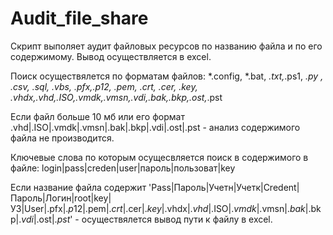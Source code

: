 # Audit_file_share
Скрипт выполяет аудит файловых ресурсов по названию файла и по его содержимому.
Вывод осуществляется в excel. 

Поиск осуществялется по форматам файлов:
*.config, *.bat, *.txt,*.ps1, *.py , *.csv, *.sql, *.vbs, *.pfx,*.p12, *.pem, *.crt, *.cer, *.key, *.vhdx,*.vhd,*.ISO,*.vmdk,*.vmsn,*.vdi,*.bak,*.bkp,*.ost,*.pst

Если файл больше 10 мб или его формат .vhd|.ISO|.vmdk|.vmsn|.bak|.bkp|.vdi|.ost|.pst - анализ содержимого файла не производится. 

Ключевые слова по которым осущесвляется поиск в содержимого в файле: login|pass|creden|user|пароль|пользоват|key

Если название файла содержит 'Pass|Пароль|Учетн|Учетк|Credent|Пароль|Логин|root|key|УЗ|User|.pfx$|.p12$|.pem$|.crt$|.cer$|.key$|.vhdx$|.vhd$|.ISO$|.vmdk$|.vmsn$|.bak$|.bkp$|.vdi$|.ost$|.pst$' - осуществялется вывод пути к файлу в excel.


